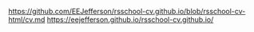 https://github.com/EEJefferson/rsschool-cv.github.io/blob/rsschool-cv-html/cv.md
https://eejefferson.github.io/rsschool-cv.github.io/
